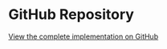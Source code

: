 # GitHub Repository

[View the complete implementation on GitHub](https://github.com/shammi-parussella/digital-twin)
